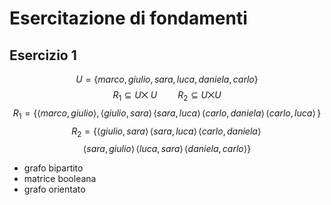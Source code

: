 # Esercitazione di fondamenti
## Esercizio 1
$$U=\{marco,giulio,sara,luca,daniela,carlo\}$$
$$R_1\subseteq U\bigtimes\ U\quad\quad R_2\subseteq U\bigtimes U$$
$$R_1=\{\langle marco,giulio \rangle,\langle giulio,sara \rangle\,\langle sara,luca\rangle\,\langle carlo,daniela\rangle\,\langle carlo,luca \rangle\,\}$$
$$R_2=\{\langle giulio,sara \rangle\,\langle sara,luca\rangle\,\langle carlo,daniela\rangle\,$$
$$\langle sara,giulio\rangle\,\langle luca,sara \rangle\,\langle daniela,carlo\rangle\}$$
- grafo bipartito
- matrice booleana
- grafo orientato